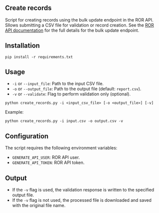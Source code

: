 ## Create records

Script for creating records using the bulk update endpoint in the ROR API. Sllows submitting a CSV file for validation or record creation. See the [ROR API documentation](https://github.com/ror-community/ror-api?tab=readme-ov-file#create-new-record-file-v2-only) for the full details for the bulk update endpoint.

## Installation

```
pip install -r requirements.txt
```

## Usage

- `-i` or `--input_file`: Path to the input CSV file.
- `-o` or `--output_file`: Path to the output file (default: `report.csv`).
- `-v` or `--validate`: Flag to perform validation only (optional).

```
python create_records.py -i <input_csv_file> [-o <output_file>] [-v]
```

Example:

```
python create_records.py -i input.csv -o output.csv -v
```

## Configuration

The script requires the following environment variables:

- `GENERATE_API_USER`: ROR API user.
- `GENERATE_API_TOKEN`: ROR API token.

## Output

- If the `-v` flag is used, the validation response is written to the specified output file.
- If the `-v` flag is not used, the processed file is downloaded and saved with the original file name.